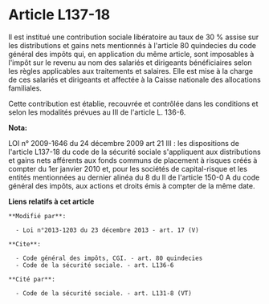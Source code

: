 # Article L137-18

Il est institué une contribution sociale libératoire au taux de 30 % assise sur les distributions et gains nets mentionnés à
l'article 80 quindecies du code général des impôts qui, en application du même article, sont imposables à l'impôt sur le
revenu au nom des salariés et dirigeants bénéficiaires selon les règles applicables aux traitements et salaires. Elle est
mise à la charge de ces salariés et dirigeants et affectée à la Caisse nationale des allocations familiales. 

Cette contribution est établie, recouvrée et contrôlée dans les conditions et selon les modalités prévues au III de l'article
L. 136-6.

**Nota:**

LOI n° 2009-1646 du 24 décembre 2009 art 21 III : les dispositions de l'article L137-18 du code de la sécurité sociale
s'appliquent aux distributions et gains nets afférents aux fonds communs de placement à risques créés à compter du 1er
janvier 2010 et, pour les sociétés de capital-risque et les entités mentionnées au dernier alinéa du 8 du II de l'article
150-0 A du code général des impôts, aux actions et droits émis à compter de la même date.

**Liens relatifs à cet article**

	**Modifié par**:

	  - Loi n°2013-1203 du 23 décembre 2013 - art. 17 (V)

	**Cite**:

	  - Code général des impôts, CGI. - art. 80 quindecies
	  - Code de la sécurité sociale. - art. L136-6

	**Cité par**:

	  - Code de la sécurité sociale. - art. L131-8 (VT)
